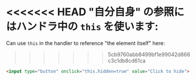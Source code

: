 <<<<<<< HEAD
"自分自身" の参照にはハンドラ中の `this` を使います:
=======
Can use `this` in the handler to reference "the element itself" here:
>>>>>>> 5cb9760abb8499bf1e99042d866c3c1db8cd61ca

```html run height=50
<input type="button" onclick="this.hidden=true" value="Click to hide">
```
